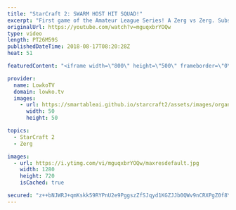 ```yaml
---
title: "StarCraft 2: SWARM HOST HIT SQUAD!"
excerpt: "First game of the Amateur League Series! A Zerg vs Zerg. Subscribe for more videos: http://lowko.tv/youtube Stinky Cheese: https://goo.gl/49vhoj  A completely different kind of game. In this match, one player plays a much more standard game. The other however, decides to tech up and go Swarm Host, Ultralisks"
originalUrl: https://youtube.com/watch?v=mguqxbrYOQw
type: video
length: PT26M59S
publishedDateTime: 2018-08-17T08:20:28Z
heat: 51

featuredContent: "<iframe width=\"800\" height=\"500\" frameborder=\"0\" src=\"https://www.youtube.com/embed/mguqxbrYOQw\" allow=\"accelerometer; autoplay; encrypted-media; gyroscope; picture-in-picture\" allowfullscreen></iframe>"

provider:
  name: LowkoTV
  domain: lowko.tv
  images:
    - url: https://smartableai.github.io/starcraft2/assets/images/organizations/lowko.tv-50x50.jpg
      width: 50
      height: 50

topics:
  - StarCraft 2
  - Zerg

images:
  - url: https://i.ytimg.com/vi/mguqxbrYOQw/maxresdefault.jpg
    width: 1280
    height: 720
    isCached: true

secured: "z++bNJWRJ+qmKskk59RYPnU2e9PggszZfSJqyd1KGZJJb0QWv9nCRXPgZ0f8Yu2NJ9zJdloRoDtXlPO9nuVNYNxGnnmFHLmBqaMX83bAcGOut0WIE8T9QY5r3EiE62QdIQj6eOP/jPgwWaxB7DhYzVEtb0cGcnYwd+iJb5s/43HscsEHomqjYyeXMNoak5vc2XszsdChJ/p5jRuvIa4Vd7MyfdCpRZgO3PJVYOpmDS/Wh7qedPBcKM7AEspzO+OBGmRPLeKfY/pkEM48HivZjtevRoCsK1u5//YPUBdbwYHjtktT2aIRvfNaAUlQj7hjWjWQVY71TyI973ALWRe/J5ByNOAijkSlpInOrX8P4k46AWjlaUZRBu9+O/MYv5t9Ume/6fBGoSzVvesbbJ+s/sunU9P++V96hb7GNsqIS7E=;YqjmpPBkCWakYfl5K1VyuQ=="
---
```


